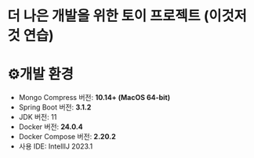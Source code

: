 # 더 나은 개발을 위한 토이 프로젝트 (이것저것 연습)

# ⚙️개발 환경

- Mongo Compress 버전: **10.14+ (MacOS 64-bit)**
- Spring Boot 버전: **3.1.2**
- JDK 버전: 11
- Docker 버전: **24.0.4**
- Docker Compose 버전: **2.20.2**
- 사용 IDE: IntellIJ 2023.1
